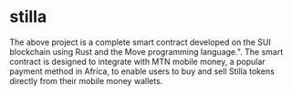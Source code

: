 # stilla
The above project is a complete smart contract developed on the SUI blockchain using Rust and the Move programming language.".  The smart contract is designed to integrate with MTN mobile money, a popular payment method in Africa, to enable users to buy and sell Stilla tokens directly from their mobile money wallets.
